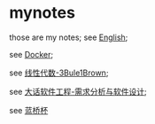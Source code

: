 # mynotes
those are my notes;
see [English](/EnglishNotes.md);

see [Docker](/Docker.md);

see [线性代数-3Bule1Brown](/%E7%BA%BF%E6%80%A7%E4%BB%A3%E6%95%B0-3Blue1Brown.md);

see [大话软件工程-需求分析与软件设计](/大话软件工程-需求分析与软件设计.md);

see [蓝桥杯](蓝桥杯竞赛.md)